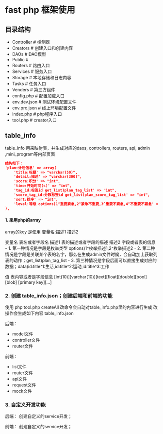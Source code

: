 # fast php 框架使用

## 目录结构
- Controller # 控制器
- Creators # 创建入口和创建内容
- DAOs # DAO模型
- Public # 
- Routers # 路由入口
- Services # 服务入口
- Storage # 本地存储和日志内容
- Tasks # 任务入口
- Venders # 第三方组件
- config.php # 配置加载入口
- env.dev.json # 测试环境配置文件
- env.pro.json # 线上环境配置文件
- index.php # php程序入口
- tool.php # creator入口

## table_info
table_info 用来映射表，并生成对应的daos, controllers, routers, api, admin ,mini_program等内部页面
```json
结构如下：
'plan:计划信息' => array(
    'title:标题' => "varchar(50)",
    'detail:描述' => "varchar(300)",
    'score:积分' => "int",
    'time:开始时间(s)' => "int",
    'tag_id:标签id get_list)plan_tag_list' => "int",
    'score_tag_id:分数标签id get_list)plan_score_tag_list' => "int",
    'sort:排序' => "int",
    'level:等级 options)1^重要紧急,2^紧急不重要,3^重要不紧急,4^不重要不紧急' => "int",
),
```

#### 1. 采用php的array
array的key 是使用 变量名:描述1 描述2

变量名 表名或者字段名
描述1 表的描述或者字段的描述
描述2 字段或者表的信息
    - 1. 第一种情况是字段是枚举类型 options)1^枚举描述1,2^枚举描述2
    - 2. 第二种情况是字段是关联某个表的名字，那么在生成admin文件时候，会自动加上获取列表的动作；get_list)plan_tag_list
    - 3. 第三种情况是字段后面可以直接生成对应的数据；data)id:title^1:生活,id:title^2:运动,id:title^3:工作
  
值 表内容或者是字段信息
[int(10)][varchar(10)][text][float][double][bool][blob] [primary key][...]

### 2. 创建 table_info.json；创建后端和前端的功能
使用 php tool.php createAll
改命令会自动对table_info.php里的内容进行生成
改操作会生成如下内容
table_info.json

后端：

- model文件
- controller文件
- router文件

前端：

- list文件
- router文件
- api文件
- request文件
- mock文件

### 3. 自定义开发功能

后端：
创建自定义的service开发；

前端：
创建自定义的service开发；